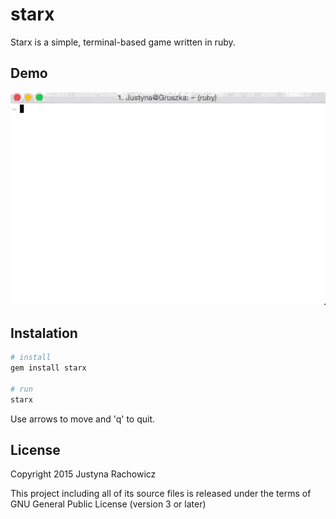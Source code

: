 starx
=====

Starx is a simple, terminal-based game written in ruby.


Demo
----
![Demo](demo.gif)


Instalation
-----------

```sh
# install
gem install starx

# run
starx
```
Use arrows to move and 'q' to quit.

License
-------

Copyright 2015 Justyna Rachowicz

This project including all of its source files is released under the terms of GNU General Public License (version 3 or later)

